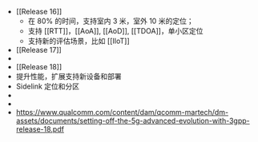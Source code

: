- [[Release 16]]
	- 在 80% 的时间，支持室内 3 米，室外 10 米的定位；
	- 支持 [[RTT]]，[[AoA]], [[AoD]], [[TDOA]]，单小区定位
	- 支持新的评估场景，比如 [[IIoT]]
- [[Release 17]]
-
- [[Release 18]]
- 提升性能，扩展支持新设备和部署
- Sidelink 定位和分区
-
-
- https://www.qualcomm.com/content/dam/qcomm-martech/dm-assets/documents/setting-off-the-5g-advanced-evolution-with-3gpp-release-18.pdf